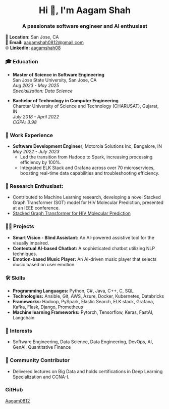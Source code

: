 <h1 align="center">Hi 👋, I'm Aagam Shah</h1>
<h3 align="center">A passionate software engineer and AI enthusiast</h3>

📍 **Location:** San Jose, CA  
📧 **Email:** [aagamshah0812@gmail.com](mailto:aagamshah0812@gmail.com)  
🌐 **LinkedIn:** [aagamshah08](https://www.linkedin.com/in/aagamshah08)  

### 🎓 Education
- **Master of Science in Software Engineering**  
  San Jose State University, San Jose, CA  
  _Aug 2023 - May 2025_  
  _Specialization: Data Science_

- **Bachelor of Technology in Computer Engineering**  
  Charotar University of Science and Technology (CHARUSAT), Gujarat, IN  
  _July 2018 - April 2022_  
  _CGPA: 3.98_

### 💼 Work Experience
- **Software Development Engineer**, Motorola Solutions Inc, Bangalore, IN  
  _May 2022 - July 2023_  
  - Led the transition from Hadoop to Spark, increasing processing efficiency by 100%.  
  - Integrated ELK Stack and Grafana across over 70 microservices, boosting real-time data capabilities and troubleshooting efficiency.

### 🔬 Research Enthusiast: 
- Contributed to Machine Learning research, developing a novel Stacked Graph Transformer (SGT) model for HIV Molecular Prediction, presented at an IEEE conference.
- [Stacked Graph Transformer for HIV Molecular Prediction](https://ieeexplore.ieee.org/document/9689399)

### 👨‍💻 Projects

- **Smart Vision - Blind Assistant:** An AI-powered assistive tool for the visually impaired.
- **Contextual AI-based Chatbot:** A sophisticated chatbot utilizing NLP techniques.
- **Emotion-based Music Player:** An AI-driven music player that selects music based on user emotion.

### 🛠️ Skills
- **Programming Languages:** Python, C#, Java, C++, C, SQL
- **Technologies:** Ansible, Git, AWS, Azure, Docker, Kubernetes, Databricks
- **Frameworks:** Hadoop, PySpark, Elastic Search, ELK stack, Grafana, Kafka, Flask, Django, Prometheus
- **Machine learning Frameworks:** Pytorch, Tensorflow, Keras, FastAI, Langchain

### 🌱 Interests
- Software Engineering, Data Science, Data Engineering, DevOps, AI, GenAI, Quantitative Finance

### 🎤 Community Contributor
- Delivered lectures on Big Data and holds certifications in Deep Learning Specialization and CCNA-I.

### GitHub
[Aagam0812](https://github.com/Aagam0812)

